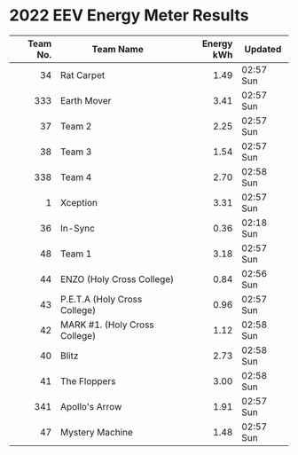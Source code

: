 # 2022 EEV Energy Meter Results
|Team No.|Team Name|Energy kWh|Updated|
|---:|---|---:|---|
|34|Rat Carpet|1.49|02:57 Sun|
|333|Earth Mover|3.41|02:57 Sun|
|37|Team 2|2.25|02:57 Sun|
|38|Team 3|1.54|02:57 Sun|
|338|Team 4|2.70|02:58 Sun|
|1|Xception|3.31|02:57 Sun|
|36|In-Sync|0.36|02:18 Sun|
|48|Team 1|3.18|02:57 Sun|
|44|ENZO (Holy Cross College)|0.84|02:56 Sun|
|43|P.E.T.A (Holy Cross College)|0.96|02:57 Sun|
|42|MARK #1. (Holy Cross College)|1.12|02:58 Sun|
|40|Blitz|2.73|02:58 Sun|
|41|The Floppers|3.00|02:58 Sun|
|341|Apollo's Arrow|1.91|02:57 Sun|
|47|Mystery Machine|1.48|02:57 Sun|

